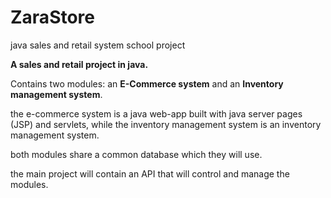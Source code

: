 # ZaraStore
java sales and retail system school project

**A sales and retail project in java.**

Contains two modules: an **E-Commerce system** and an **Inventory management system**.

the e-commerce system is a java web-app built with java server pages (JSP) and servlets, while the inventory management system is an inventory management system.

both modules share a common database which they will use.

the main project will contain an API that will control and manage the modules. 

